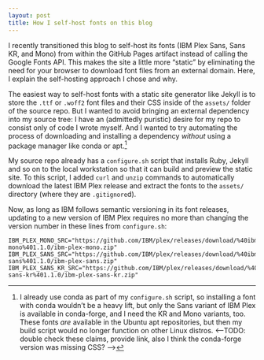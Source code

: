 ```yaml
---
layout: post
title: How I self-host fonts on this blog
---
```


I recently transitioned this blog to self-host its fonts (IBM Plex Sans, Sans
KR, and Mono) from within the GitHub Pages artifact instead of calling the
Google Fonts API. This makes the site a little more “static” by eliminating the
need for your browser to download font files from an external domain. Here, I
explain the self-hosting approach I chose and why.<!--more-->

The easiest way to self-host fonts with a static site generator like Jekyll is
to store the `.ttf` or `.woff2` font files and their CSS inside of the `assets/`
folder of the source repo. But I wanted to avoid bringing an external dependency
into my source tree: I have an (admittedly puristic) desire for my repo to
consist only of code I wrote myself. And I wanted to try automating the process
of downloading and installing a dependency *without* using a package manager
like conda or apt.[^packagemanager]

My source repo already has a `configure.sh` script that installs Ruby, Jekyll
and so on to the local workstation so that it can build and preview the static
site. To this script, I added `curl` and `unzip` commands to automatically
download the latest IBM Plex release and extract the fonts to the `assets/`
directory (where they are `.gitignore`d).

Now, as long as IBM follows semantic versioning in its font releases, updating
to a new version of IBM Plex requires no more than changing the version number
in these lines from `configure.sh`:

```text
IBM_PLEX_MONO_SRC="https://github.com/IBM/plex/releases/download/%40ibm%2Fplex-mono%401.1.0/ibm-plex-mono.zip"
IBM_PLEX_SANS_SRC="https://github.com/IBM/plex/releases/download/%40ibm%2Fplex-sans%401.1.0/ibm-plex-sans.zip"
IBM_PLEX_SANS_KR_SRC="https://github.com/IBM/plex/releases/download/%40ibm%2Fplex-sans-kr%401.1.0/ibm-plex-sans-kr.zip"
```

<!--
    TODO: Explain GitHub URL trick that automatically grabs the latest release
    instead of pinning version. Link to documentation

    (I could also use the `latest`)
-->

[^packagemanager]: I already use conda as part of my `configure.sh` script, so installing a
    font with conda wouldn’t be a heavy lift, but only the Sans variant of IBM
    Plex is available in conda-forge, and I need the KR and Mono variants, too.
    These fonts *are* available in the Ubuntu apt repositories, but then my
    build script would no longer function on other Linux distros. \<--TODO:
    double check these claims, provide link, also I think the conda-forge
    version was missing CSS? -->
